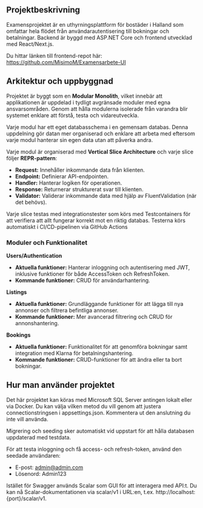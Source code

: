 ## Projektbeskrivning

Examensprojektet är en uthyrningsplattform för bostäder i Halland som omfattar hela flödet från användarautentisering till bokningar och betalningar.
Backend är byggd med ASP.NET Core och frontend utvecklad med React/Next.js.

Du hittar länken till frontend-repot här: https://github.com/MisimoM/Examensarbete-UI

## Arkitektur och uppbyggnad
Projektet är byggt som en **Modular Monolith**, vilket innebär att applikationen är uppdelad i tydligt avgränsade moduler med egna ansvarsområden.
Genom att hålla modulerna isolerade från varandra blir systemet enklare att förstå, testa och vidareutveckla.

Varje modul har ett eget databasschema i en gemensam databas.
Denna uppdelning gör datan mer organiserad och enklare att arbeta med eftersom varje modul hanterar sin egen data utan att påverka andra.

Varje modul är organiserad med **Vertical Slice Architecture** och varje slice följer **REPR-pattern**:
- **Request:** Innehåller inkommande data från klienten.
- **Endpoint:** Definierar API-endpointen.
- **Handler:** Hanterar logiken för operationen.
- **Response:** Returnerar strukturerat svar till klienten.
- **Validator:** Validerar inkommande data med hjälp av FluentValidation (när det behövs).

Varje slice testas med integrationstester som körs med Testcontainers för att verifiera att allt fungerar korrekt mot en riktig databas.
Testerna körs automatiskt i CI/CD-pipelinen via GitHub Actions

### Moduler och Funktionalitet
**Users/Authentication**
- **Aktuella funktioner:** Hanterar inloggning och autentisering med JWT, inklusive funktioner för både AccessToken och RefreshToken.
- **Kommande funktioner:** CRUD för användarhantering.

**Listings**
- **Aktuella funktioner:** Grundläggande funktioner för att lägga till nya annonser och filtrera befintliga annonser.
- **Kommande funktioner:** Mer avancerad filtrering och CRUD för annonshantering.

**Bookings**
- **Aktuella funktioner:** Funktionalitet för att genomföra bokningar samt integration med Klarna för betalningshantering.
- **Kommande funktioner:** CRUD-funktioner för att ändra eller ta bort bokningar.

## Hur man använder projektet
Det här projektet kan köras med Microsoft SQL Server antingen lokalt eller via Docker. Du kan välja vilken metod du vill genom att justera connectionstringsen i appsettings.json.
Kommentera ut den anslutning du inte vill använda.

Migrering och seeding sker automatiskt vid uppstart för att hålla databasen uppdaterad med testdata.

För att testa inloggning och få access- och refresh-token, använd den seedade användaren:
- E-post: admin@admin.com
- Lösenord: Admin123

Istället för Swagger används Scalar som GUI för att interagera med API:t. Du kan nå Scalar-dokumentationen via scalar/v1 i URL:en, t.ex. http://localhost:{port}/scalar/v1.
